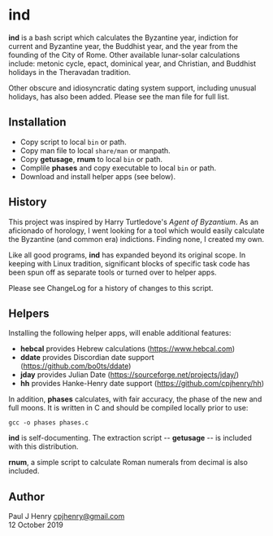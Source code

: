 ind
===

**ind** is a bash script which calculates the Byzantine year, indiction for
current and Byzantine year, the Buddhist year, and the year from the
founding of the City of Rome. Other available lunar-solar calculations
include: metonic cycle, epact, dominical year, and Christian, and Buddhist
holidays in the Theravadan tradition.

Other obscure and idiosyncratic dating system support, including unusual
holidays, has also been added. Please see the man file for full list.

## Installation
- Copy script to local `bin` or path.
- Copy man file to local `share/man` or manpath.
- Copy **getusage**, **rnum** to local `bin` or path.
- Complile **phases** and copy executable to local `bin` or path.
- Download and install helper apps (see below).

## History
This project was inspired by Harry Turtledove's _Agent of Byzantium_. As an
aficionado of horology, I went looking for a tool which would easily
calculate the Byzantine (and common era) indictions. Finding none, I created
my own.

Like all good programs, **ind** has expanded beyond its original scope. In
keeping with Linux tradition, significant blocks of specific task code has been
spun off as separate tools or turned over to helper apps.

Please see ChangeLog for a history of changes to this script.

## Helpers
Installing the following helper apps, will enable additional features:

- **hebcal** provides Hebrew calculations (https://www.hebcal.com)
- **ddate** provides Discordian date support (https://github.com/bo0ts/ddate)
- **jday** provides Julian Date (https://sourceforge.net/projects/jday/)
- **hh** provides Hanke-Henry date support (https://github.com/cpjhenry/hh)

In addition, **phases** calculates, with fair accuracy, the phase of the new
and full moons. It is written in C and should be compiled locally prior to
use:

	gcc -o phases phases.c

**ind** is self-documenting. The extraction script -- **getusage** -- is
included with this distribution.

**rnum**, a simple script to calculate Roman numerals from decimal is
also included.

## Author
Paul J Henry <cpjhenry@gmail.com>  
12 October 2019
